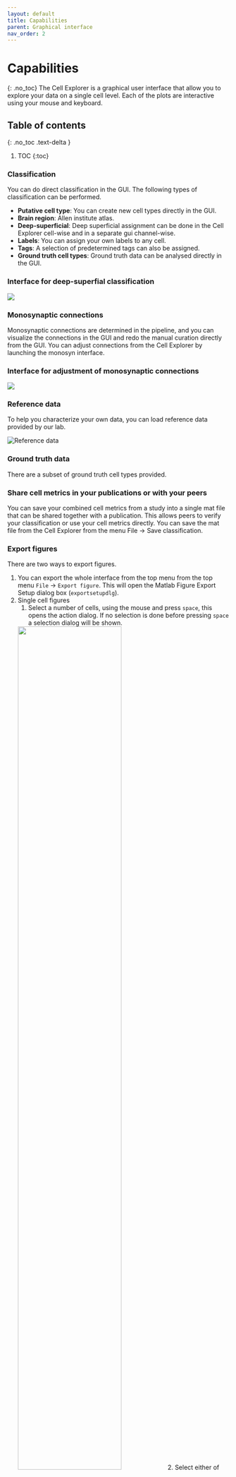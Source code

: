 ```yaml
---
layout: default
title: Capabilities
parent: Graphical interface
nav_order: 2
---
```

# Capabilities
{: .no_toc}
The Cell Explorer is a graphical user interface that allow you to explore your data on a single cell level. Each of the plots are interactive using your mouse and keyboard.

## Table of contents
{: .no_toc .text-delta }

1. TOC
{:toc}

### Classification
You can do direct classification in the GUI. The following types of classification can be performed.
* **Putative cell type**: You can create new cell types directly in the GUI.
* **Brain region**: Allen institute atlas.
* **Deep-superficial**: Deep superficial assignment can be done in the Cell Explorer cell-wise and in a separate gui channel-wise.
* **Labels**: You can assign your own labels to any cell.
* **Tags**: A selection of predetermined tags can also be assigned. 
* **Ground truth cell types**: Ground truth data can be analysed directly in the GUI.

### Interface for deep-superfial classification
![](https://buzsakilab.com/wp/wp-content/uploads/2019/11/Cell-Explorer-gui_deep-superfial.png)

### Monosynaptic connections
Monosynaptic connections are determined in the pipeline, and you can visualize the connections in the GUI and redo the manual curation directly from the GUI. You can adjust connections from the Cell Explorer by launching the monosyn interface.

### Interface for adjustment of monosynaptic connections
![](https://buzsakilab.com/wp/wp-content/uploads/2019/11/Cell-Explorer-gui_monosyn.png)

### Reference data
To help you characterize your own data, you can load reference data provided by our lab.

![Reference data](https://buzsakilab.com/wp/wp-content/uploads/2020/01/referenceData_noRef.png)

### Ground truth data
There are a subset of ground truth cell types provided.

### Share cell metrics in your publications or with your peers
You can save your combined cell metrics from a study into a single mat file that can be shared together with a publication. This allows peers to verify your classification or use your cell metrics directly. You can save the mat file from the Cell Explorer from the menu File -> Save classification.

### Export figures
There are two ways to export figures. 
1. You can export the whole interface from the top menu from the top menu `File` -> `Export figure`. This will open the Matlab Figure Export Setup dialog box (`exportsetupdlg`). 
2. Single cell figures
   1. Select a number of cells, using the mouse and press `space`, this opens the action dialog. If no selection is done before pressing `space` a selection dialog will be shown.
   <img src="https://buzsakilab.com/wp/wp-content/uploads/2019/12/Cell-Explorer-group-action-dialog.png" width="70%">
   2. Select either of the three `MULTI PLOT OPTIONS`
   3. In the new dialog, toogle `save figures`, and set appropriate settings like File format, and file path.
   <img src="https://buzsakilab.com/wp/wp-content/uploads/2019/12/Cell-Explorer-group-action-multiplot-dialog.png" width="70%">

### Work in batch-mode while handling metrics on a single session level
Using the Cell Explorer on a batch of sessions, will load metrics into one struct allowing you to visualize and classify your data across recordings and classify cells across sessions, while still maintaining the data handling on a single session level, writing your changes back to the original files. You can save metrics from a batch of sessions, and still load the data back into the Cell Explorer.

### Autosave
The Cell Explorer automatically saves your manual curation every 6 classification action (actions include changes to cell-type, deep-superficial assignment and brain region). You can turn this feature off or adjust the autosave-interval in preferences. The autosave only saves your progress to the workspace and you have to save your changes to the original cell_metrics file through the Cell Explorer interface.

### Database capabilities
The Cell Explorer is capable of loading datasets from and writing to the Buzsaki lab database. Please setup your credentials and local paths as [described here]({{"/database/preparation/"|absolute_url}}).
